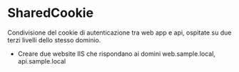 # SharedCookie
Condivisione del cookie di autenticazione tra web app e api, ospitate su due terzi livelli dello stesso dominio.

- Creare due website IIS che rispondano ai domini web.sample.local, api.sample.local
